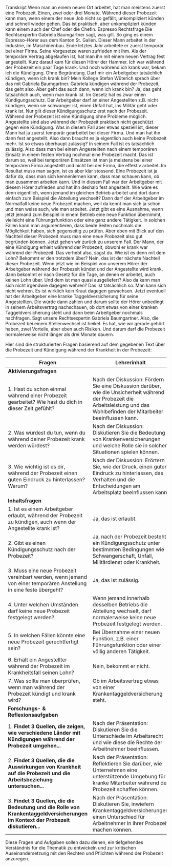 Transkript
Wenn man an einem neuen Ort arbeitet, hat man meistens zuerst eine Probezeit. Einen, zwei oder drei Monate. Während dieser Probezeit kann man, wenn einem der neue Job nicht so gefällt, unkompliziert künden und schnell wieder gehen. Das ist praktisch, aber unkompliziert künden kann einem auch der Chef oder die Chefin. Espresso Rechtsfrage Die Rechtsexpertin Gabriela Baumgartner sagt, was gilt. So ging es einem Espresso-Hörer aus dem Kanton St. Gallen. Dieser Mann arbeitet in der Industrie, im Maschinenbau. Ende letztes Jahr arbeitete er zuerst temporär bei einer Firma. Seine Vorgesetze waren zufrieden mit ihm. Als der temporäre Vertrag abgelaufen ist, hat man ihn mit einem neuen Vertrag fest angestellt. Kurz darauf kam für diesen Hörer der Hammer. Ich war während der Probezeit ein paar Tage krank. Und noch während ich krank war, bekam ich die Kündigung. Ohne Begründung. Darf mir ein Arbeitgeber tatsächlich kündigen, wenn ich krank bin? Mein Kollege Stefan Wüterich sprach über das mit Gabriela Baumgartner. Gabriela kündigen während der Probezeit, das geht also. Aber geht das auch dann, wenn ich krank bin? Ja, das geht tatsächlich auch, wenn man krank ist. Im Gesetz hat es zwar einen Kündigungsschutz. Der Arbeitgeber darf an einer Angestellten z.B. nicht kündigen, wenn sie schwanger ist, einen Unfall hat, ins Militär geht oder krank ist. Nur gilt dieser Kündigungsschutz erst nach der Probezeit. Während der Probezeit ist eine Kündigung ohne Probleme möglich. Angestellte sind also während der Probezeit praktisch nicht geschützt gegen eine Kündigung. Was in diesem Fall aber etwas speziell ist, dieser Mann hat ja zuerst temporär gearbeitet bei dieser Firma. Und man hat ihn dann fest angestellt. Also dann braucht es ja eigentlich auch keine Probezeit mehr. Ist so etwas überhaupt zulässig? In seinem Fall ist es tatsächlich zulässig. Also dass man bei einem Angestellten nach einem temporären Einsatz in einem festen Vertrag nochmal eine Probezeit macht. Das ist darum so, weil bei temporären Einsätzen ist man ja meistens bei einer temporären Firma angestellt und nicht bei der Firma, die effektiv arbeitet. Im Resultat muss man sagen, ist es aber klar stossend. Eine Probezeit ist ja dafür da, dass man sich kennenlernen kann, dass man schauen kann, ob man zusammen arbeiten kann. Und in diesem Fall war der Arbeitgeber mit diesem Hörer zufrieden und hat ihn deshalb fest angestellt. Wie wäre es denn eigentlich, wenn jemand im gleichen Betrieb arbeitet und dort dann einfach zum Beispiel die Abteilung wechselt? Dann darf der Arbeitgeber im Normalfall keine neue Probezeit machen, weil da kennt man sich ja schon und man weiss auch, wie man arbeitet. Jetzt gibt es eine Ausnahme, wenn jetzt jemand zum Beispiel in einem Betrieb eine neue Funktion übernimmt, vielleicht eine Führungsfunktion oder eine ganz andere Tätigkeit. In solchen Fällen kann man argumentieren, dass beide Seiten nochmals die Möglichkeit haben, sich gegenseitig zu prüfen. Aber eben mit Blick auf den Nachteil dieser Probezeit muss man eine neue Probezeit also gut begründen können. Jetzt gehen wir zurück zu unserem Fall. Der Mann, der eine Kündigung erhielt während der Probezeit, obwohl er krank war während der Probezeit. Das verhebt also, sagst du. Wie ist es denn mit dem Lohn? Bekommt er den trotzdem über? Nein, das ist der nächste Nachteil dieser Probezeit. Wenn jetzt wie im Beispiel von unserem Hörer der Arbeitgeber während der Probezeit kündet und der Angestellte wird krank, dann bekommt er nach Gesetz für die Tage, an denen er arbeitet, auch keinen Lohn über. Und dem ist man quasi ausgeliefert? Also da kann man sich nicht irgendwie dagegen wehren? Das ist tatsächlich so. Man kann sich nicht wehren. Es ist wirklich kein Kraut dagegen gewachsen. Jetzt eventuell hat der Arbeitgeber eine kranke Taggeldversicherung für seine Angestellten. Die würde dann zahlen und darum sollte der Hörer unbedingt in seinem Arbeitsvertrag nachschauen, ob dort etwas von einer kranken Taggeldversicherung steht und dann beim Arbeitgeber nochmals nachfragen. Sagt unsere Rechtsexpertin Gabriela Baumgartner. Also, die Probezeit bei einem Stellenwechsel ist heikel. Es hat, wie wir gerade gehört haben, zwei Vorteile, aber eben auch Risiken. Und darum darf die Probezeit normalerweise nicht länger als drei Monate dauern.

Hier sind die strukturierten Fragen basierend auf dem gegebenen Text über die Probezeit und Kündigung während der Krankheit in der Probezeit:

| Fragen | Lehrerinhalt |
|--------|--------------|
| **Aktivierungsfragen** | |
| 1. Hast du schon einmal während einer Probezeit gearbeitet? Wie hast du dich in dieser Zeit gefühlt? | Nach der Diskussion: Fördern Sie eine Diskussion darüber, wie die Unsicherheit während der Probezeit die Arbeitsleistung und das Wohlbefinden der Mitarbeiter beeinflussen kann. |
| 2. Was würdest du tun, wenn du während deiner Probezeit krank werden würdest? | Nach der Diskussion: Diskutieren Sie die Bedeutung von Krankenversicherungen und welche Rolle sie in solchen Situationen spielen können. |
| 3. Wie wichtig ist es dir, während der Probezeit einen guten Eindruck zu hinterlassen? Warum? | Nach der Diskussion: Erörtern Sie, wie der Druck, einen guten Eindruck zu hinterlassen, das Verhalten und die Entscheidungen am Arbeitsplatz beeinflussen kann. |
| **Inhaltsfragen** | |
| 1. Ist es einem Arbeitgeber erlaubt, während der Probezeit zu kündigen, auch wenn der Angestellte krank ist? | Ja, das ist erlaubt. |
| 2. Gibt es einen Kündigungsschutz nach der Probezeit? | Ja, nach der Probezeit besteht ein Kündigungsschutz unter bestimmten Bedingungen wie Schwangerschaft, Unfall, Militärdienst oder Krankheit. |
| 3. Muss eine neue Probezeit vereinbart werden, wenn jemand von einer temporären Anstellung in eine feste übergeht? | Ja, das ist zulässig. |
| 4. Unter welchen Umständen darf keine neue Probezeit festgelegt werden? | Wenn jemand innerhalb desselben Betriebs die Abteilung wechselt, darf normalerweise keine neue Probezeit festgelegt werden. |
| 5. In welchen Fällen könnte eine neue Probezeit gerechtfertigt sein? | Bei Übernahme einer neuen Funktion, z.B. einer Führungsfunktion oder einer völlig anderen Tätigkeit. |
| 6. Erhält ein Angestellter während der Probezeit im Krankheitsfall seinen Lohn? | Nein, bekommt er nicht. |
| 7. Was sollte man überprüfen, wenn man während der Probezeit kündigt und krank wird? | Ob im Arbeitsvertrag etwas von einer Krankentaggeldversicherung steht. |
| **Forschungs- & Reflexionsaufgaben** | |
| 1. **Findet 3 Quellen, die zeigen, wie verschiedene Länder mit Kündigungen während der Probezeit umgehen...** | Nach der Präsentation: Diskutieren Sie die Unterschiede im Arbeitsrecht und wie diese die Rechte der Arbeitnehmer beeinflussen. |
| 2. **Findet 3 Quellen, die die Auswirkungen von Krankheit auf die Probezeit und die Arbeitsbeziehung untersuchen...** | Nach der Präsentation: Reflektieren Sie darüber, wie Unternehmen eine unterstützende Umgebung für kranke Mitarbeiter während der Probezeit schaffen können. |
| 3. **Findet 3 Quellen, die die Bedeutung und die Rolle von Krankentaggeldversicherungen im Kontext der Probezeit diskutieren...** | Nach der Präsentation: Diskutieren Sie, inwiefern Krankentaggeldversicherungen einen Unterschied für Arbeitnehmer in ihrer Probezeit machen können. |

Diese Fragen und Aufgaben sollen dazu dienen, ein tiefgehendes Verständnis für die Thematik zu entwickeln und zur kritischen Auseinandersetzung mit den Rechten und Pflichten während der Probezeit anzuregen.